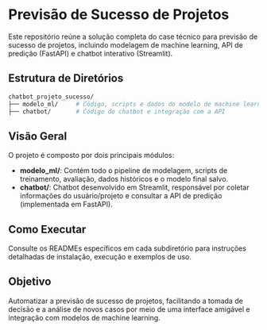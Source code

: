 
# Previsão de Sucesso de Projetos

Este repositório reúne a solução completa do case técnico para previsão de sucesso de projetos, incluindo modelagem de machine learning, API de predição (FastAPI) e chatbot interativo (Streamlit).

## Estrutura de Diretórios

```bash
chatbot_projeto_sucesso/
├── modelo_ml/     # Código, scripts e dados do modelo de machine learning
├── chatbot/       # Código do chatbot e integração com a API
```

## Visão Geral

O projeto é composto por dois principais módulos:

- **modelo_ml/**: Contém todo o pipeline de modelagem, scripts de treinamento, avaliação, dados históricos e o modelo final salvo.
- **chatbot/**: Chatbot desenvolvido em Streamlit, responsável por coletar informações do usuário/projeto e consultar a API de predição (implementada em FastAPI).

## Como Executar

Consulte os READMEs específicos em cada subdiretório para instruções detalhadas de instalação, execução e exemplos de uso.

## Objetivo

Automatizar a previsão de sucesso de projetos, facilitando a tomada de decisão e a análise de novos casos por meio de uma interface amigável e integração com modelos de machine learning.